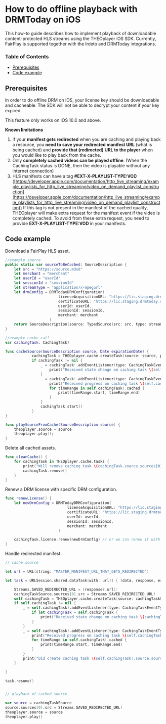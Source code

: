 # How to do offline playback with DRMToday on iOS

This how-to guide describes how to implement playback of downloadable content-protected HLS streams using the THEOplayer iOS SDK. Currently, FairPlay is supported together with the Irdeto and DRMToday integrations.

### Table of Contents

- [Prerequisites](#prerequisites)
- [Code example](#code-example)

## Prerequisites

In order to do offline DRM on iOS, your license key should be downloadable and cacheable. The SDK will not be able to decrypt your content if your key expired.

This feature only works on iOS 10.0 and above.

**Known limitations**

1. If your **manifest gets redirected** when you are caching and playing back a resource, you **need to save your redirected manifest URL** (what is being cached) and **provide that (redirected) URL to the player** when you would like to play back from the cache.
2. Only **completely cached videos can be played offline**. (When the CachingTask status is DONE, then the video is playable without any internet connection)
3. HLS manifests can have a tag **#EXT-X-PLAYLIST-TYPE:VOD** ([https://developer.apple.com/documentation/http_live_streaming/example_playlists_for_http_live_streaming/video_on_demand_playlist_construction](https://developer.apple.com/documentation/http_live_streaming/example_playlists_for_http_live_streaming/video_on_demand_playlist_construction))
   If this tag is not present in the manifest of the cached quality, THEOplayer will make extra request for the manifest event if the video is completely cached. To avoid from these extra request, you need to provide **EXT-X-PLAYLIST-TYPE:VOD** in your manifests.

## Code example

Download a FairPlay HLS asset.

```swift
//example source
public static var sourceToBeCached: SourceDescription {
    let src = "https://source.m3u8"
    let merchant = "merchant"
    let userId = "userId"
    let sessionId = "sessionId"
    let streamType = "application/x-mpegurl"
    let drmConfig = DRMTodayDRMConfiguration(
                        licenseAcquisitionURL: "https://lic.staging.drmtoday.com/license-server-fairplay/",
                        certificateURL: "https://lic.staging.drmtoday.com/license-server-fairplay/cert/",
                        userId: userId,
                        sessionId: sessionId,
                        merchant: merchant
                    )
    return SourceDescription(source: TypedSource(src: src, type: streamType, drm: drmConfig))
}

//example cache call
var cachingTask: CachingTask?

func cacheSource(SourceDescription source, Date expirationDate) {
            cachingTask = THEOplayer.cache.createTask(source: source, parameters: CachingParameters(expirationDate: expirationDate))
            if cachingTask != nil {
                _ = cachingTask!.addEventListener(type: CachingTaskEventTypes.STATE_CHANGE) { event in
                    print("Received state change on caching task \(self.cachingTask!.source.sources[0].src) Status: \(self.cachingTask!.status)")
                }
                _ = cachingTask!.addEventListener(type: CachingTaskEventTypes.PROGRESS) { event in
                    print("Received progress on caching task \(self.cachingTask!.source.sources[0].src) Cached: ")
                    for timeRange in self.cachingTask!.cached {
                        print(timeRange.start, timeRange.end)
                    }
                }
                cachingTask.start()
            }
}

func playSourceFromCache(SourceDescription source) {
    theoplayer.source = source
    theoplayer.play();
}
```

Delete all cached assets.

```swift
func cleanCache() {
    for cachingTask in THEOplayer.cache.tasks {
        print("Will remove caching task \(cachingTask.source.sources[0].src)")
        cachingTask.remove()
    }
}
```

Renew a DRM license with specific DRM configuration.

```swift
func renewLicense() {
    let newDrmConfig = DRMTodayDRMConfiguration(
                            licenseAcquisitionURL: "https://lic.staging.drmtoday.com/license-server-fairplay/",
                            certificateURL: "https://lic.staging.drmtoday.com/license-server-fairplay/cert/",
                            userId: userId,
                            sessionId: sessionId,
                            merchant: merchant
                        )

    cachingTask.license.renew(newDrmConfig) // or we can renew it with the old drmConfig too: cachingTask.license.renew()
}
```

Handle redirected manifest.

```swift
// cache source

let url = URL(string: "MASTER_MANIFEST_URL_THAT_GETS_REDIRECTED")

let task = URLSession.shared.dataTask(with: url!) { (data, response, error) in

    Streams.SAVED_REDIRECTED_URL = (response?.url)!
    cachingTaskSource.sources[0].src = Streams.SAVED_REDIRECTED_URL!
    self.cachingTask = THEOplayer.cache.createTask(source: cachingTaskSource, parameters: CachingParameters(expirationDate: Date.distantFuture, bandwidth: cachingTaskBandwidth))
    if self.cachingTask != nil {
        _ = self.cachingTask!.addEventListener(type: CachingTaskEventTypes.STATE_CHANGE) { event in
            if let cachingTask = self.cachingTask {
                print("Received state change on caching task \(cachingTask.source.sources[0].src) Status: \(cachingTask.status)")
            }
        }
        _ = self.cachingTask!.addEventListener(type: CachingTaskEventTypes.PROGRESS) { event in
            print("Received progress on caching task \(self.cachingTask!.source.sources[0].src) Cached: ")
            for timeRange in self.cachingTask!.cached {
                print(timeRange.start, timeRange.end)
            }
        }
        print("Did create caching task \(self.cachingTask!.source.sources[0].src)")
    }

}

task.resume()


// playback of cached source

var source = cachingTaskSource
source.sources[0].src = Streams.SAVED_REDIRECTED_URL!
theoplayer.source = source
theoplayer.play()

```
